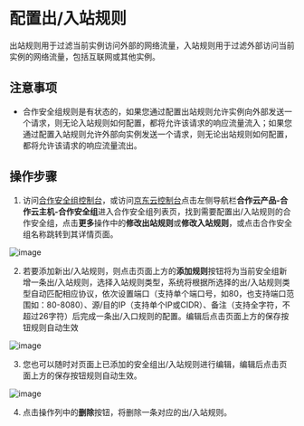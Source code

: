# 配置出/入站规则
出站规则用于过滤当前实例访问外部的网络流量，入站规则用于过滤外部访问当前实例的网络流量，包括互联网或其他实例。

## 注意事项
* 合作安全组规则是有状态的，如果您通过配置出站规则允许实例向外部发送一个请求，则无论入站规则如何配置，都将允许该请求的响应流量流入；如果您通过配置入站规则允许外部向实例发送一个请求，则无论出站规则如何配置，都将允许该请求的响应流量流出。
## 操作步骤
1. 访问[合作安全组控制台](https://coccns-console.jdcloud.com/host/netSecurity/list)，或访问[京东云控制台](https://console.jdcloud.com/overview)点击左侧导航栏**合作云产品-合作云主机-合作安全组**进入合作安全组列表页，找到需要配置出/入站规则的合作安全组，点击**更多**操作中的**修改出站规则**或**修改入站规则**，或点击合作安全组名称跳转到其详情页面。

![image](https://user-images.githubusercontent.com/88134774/198304479-a7f541d6-7f53-45c6-8f4b-5f7d9d8ca73a.png)


2. 若要添加新出/入站规则，则点击页面上方的**添加规则**按钮将为当前安全组新增一条出/入站规则，选择入站规则类型，系统将根据所选择的出/入站规则类型自动匹配相应协议，依次设置端口（支持单个端口号，如80，也支持端口范围如：80-8080）、源/目的IP（支持单个IP或CIDR）、备注（支持全字符，不超过26字符）后完成一条出/入口规则的配置。编辑后点击页面上方的保存按钮规则自动生效

![image](https://user-images.githubusercontent.com/88134774/198304103-c1fc07a3-4245-404b-a96c-a9a64be91992.png)

3. 您也可以随时对页面上已添加的安全组出/入站规则进行编辑，编辑后点击页面上方的保存按钮规则自动生效。

![image](https://user-images.githubusercontent.com/88134774/198304266-3be9e1ed-fd0f-4637-8e49-0b8ee2fd08a7.png)

4. 点击操作列中的**删除**按钮，将删除一条对应的出/入站规则。


